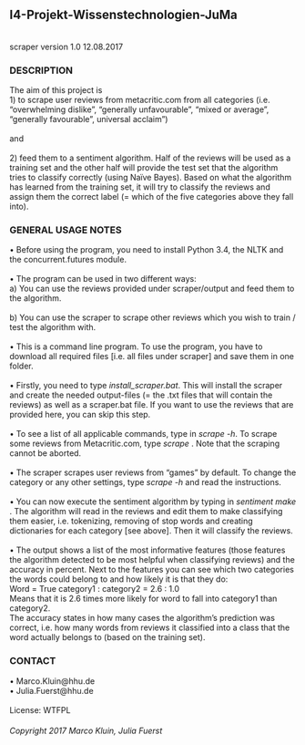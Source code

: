 <h2> I4-Projekt-Wissenstechnologien-JuMa </h2> <br>
scraper version 1.0 12.08.2017 <br>

<h3>DESCRIPTION</h3>
The aim of this project is <br>
1)	to scrape user reviews from metacritic.com from all categories (i.e. “overwhelming dislike”, “generally unfavourable”, “mixed or average”, “generally favourable”, universal acclaim”) <br>
<br>
and <br>
<br>
2)	feed them to a sentiment algorithm. Half of the reviews will be used as a training set and the other half will provide the test set that the algorithm tries to classify correctly (using Naïve Bayes). Based on what the algorithm has learned from the training set, it will try to classify the reviews and assign them the correct label (= which of the five categories above they fall into). <br>

<h3>GENERAL USAGE NOTES</h3>
•	Before using the program, you need to install Python 3.4, the NLTK and the concurrent.futures module. <br>
<br>
•	The program can be used in two different ways: <br>
a)	You can use the reviews provided under scraper/output and feed them to the algorithm. <br>
<br>
b)	You can use the scraper to scrape other reviews which you wish to train / test the algorithm with. <br>
<br>
•	This is a command line program. To use the program, you have to download all required files [i.e. all files under scraper] and save them in one folder. <br>
<br>
•	Firstly, you need to type <i> install_scraper.bat</i>. This will install the scraper and create the needed output-files (= the .txt files that will contain the reviews) as well as a scraper.bat file. If you want to use the reviews that are provided here, you can skip this step. <br>
<br>
•	To see a list of all applicable commands, type in <i> scrape -h</i>. To scrape some reviews from Metacritic.com, type <i> scrape </i>. Note that the scraping cannot be aborted. <br> 
<br>
•	The scraper scrapes user reviews from “games” by default. To change the category or any other settings, type<i> scrape -h </i> and read the instructions. <br>
<br>
•	You can now execute the sentiment algorithm by typing in <i> sentiment make </i>. The algorithm will read in the reviews and edit them to make classifying them easier, i.e. tokenizing, removing of stop words and creating dictionaries for each category [see above]. Then it will classify the reviews. <br>
<br>
•	The output shows a list of the most informative features (those features the algorithm detected to be most helpful when classifying reviews) and the accuracy in percent. Next to the features you can see which two categories the words could belong to and how likely it is that they do: <br>
Word = True 	category1 : category2 	= 2.6 : 1.0 <br> 
Means that it is 2.6 times more likely for word to fall into category1 than category2. <br>
The accuracy states in how many cases the algorithm’s prediction was correct, i.e. how many words from reviews it classified into a class that the word actually belongs to (based on the training set). <br>

<h3>CONTACT</h3>
•	Marco.Kluin@hhu.de <br>
•	Julia.Fuerst@hhu.de <br>

<br>
License: WTFPL

<br>

<h6>Copyright 2017 Marco Kluin, Julia Fuerst</h6>


